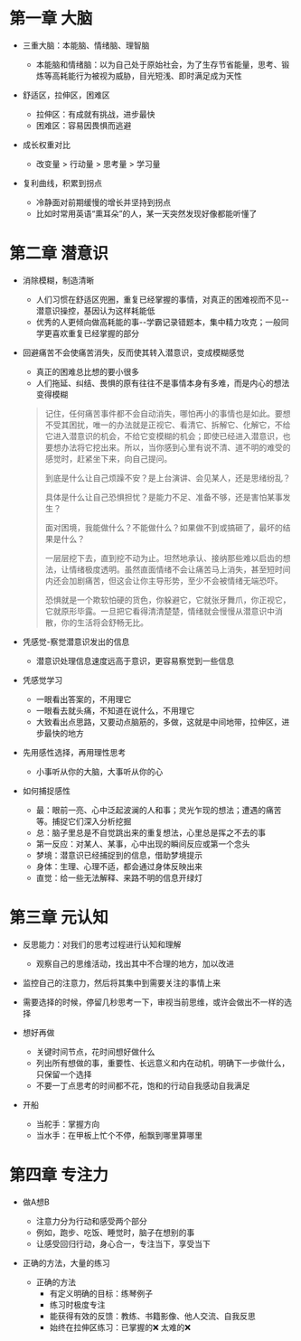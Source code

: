 # 第一章 大脑

- 三重大脑：本能脑、情绪脑、理智脑
  - 本能脑和情绪脑：以为自己处于原始社会，为了生存节省能量，思考、锻炼等高耗能行为被视为威胁，目光短浅、即时满足成为天性

- 舒适区，拉伸区，困难区
  - 拉伸区：有成就有挑战，进步最快
  - 困难区：容易因畏惧而逃避

- 成长权重对比
  - 改变量 > 行动量 > 思考量 > 学习量

- 复利曲线，积累到拐点
  - 冷静面对前期缓慢的增长并坚持到拐点
  - 比如时常用英语“熏耳朵”的人，某一天突然发现好像都能听懂了

# 第二章 潜意识

- 消除模糊，制造清晰
  - 人们习惯在舒适区兜圈，重复已经掌握的事情，对真正的困难视而不见--潜意识操控，基因认为这样耗能低
  - 优秀的人更倾向做高耗能的事--学霸记录错题本，集中精力攻克；一般同学更喜欢重复已经掌握的部分

- 回避痛苦不会使痛苦消失，反而使其转入潜意识，变成模糊感觉
  - 真正的困难总比想的要小很多
  - 人们拖延、纠结、畏惧的原有往往不是事情本身有多难，而是内心的想法变得模糊

  > 记住，任何痛苦事件都不会自动消失，哪怕再小的事情也是如此。要想不受其困扰，唯一的办法就是正视它、看清它、拆解它、化解它，不给它进入潜意识的机会，不给它变模糊的机会；即使已经进入潜意识，也要想办法将它挖出来。所以，当你感到心里有说不清、道不明的难受的感觉时，赶紧坐下来，向自己提问。
  >
  > 到底是什么让自己烦躁不安？是上台演讲、会见某人，还是思绪纷乱？
  >
  > 具体是什么让自己恐惧担忧？是能力不足、准备不够，还是害怕某事发生？
  >
  > 面对困境，我能做什么？不能做什么？如果做不到或搞砸了，最坏的结果是什么？
  >
  > 一层层挖下去，直到挖不动为止。坦然地承认、接纳那些难以启齿的想法，让情绪极度透明。虽然直面情绪不会让痛苦马上消失，甚至短时间内还会加剧痛苦，但这会让你主导形势，至少不会被情绪无端恐吓。
  >
  > 恐惧就是一个欺软怕硬的货色，你躲避它，它就张牙舞爪，你正视它，它就原形毕露。一旦把它看得清清楚楚，情绪就会慢慢从潜意识中消散，你的生活将会舒畅无比。

- 凭感觉-察觉潜意识发出的信息
  - 潜意识处理信息速度远高于意识，更容易察觉到一些信息

- 凭感觉学习
  - 一眼看出答案的，不用理它
  - 一眼看去就头痛，不知道在说什么，不用理它
  - 大致看出点思路，又要动点脑筋的，多做，这就是中间地带，拉伸区，进步最快的地方

- 先用感性选择，再用理性思考
  - 小事听从你的大脑，大事听从你的心

- 如何捕捉感性
  - 最：眼前一亮、心中泛起波澜的人和事；灵光乍现的想法；遭遇的痛苦等。捕捉它们深入分析挖掘
  - 总：脑子里总是不自觉跳出来的重复想法，心里总是挥之不去的事
  - 第一反应：对某人、某事，心中出现的瞬间反应或第一个念头
  - 梦境：潜意识已经捕捉到的信息，借助梦境提示
  - 身体：生理、心理不适，都会通过身体反映出来
  - 直觉：给一些无法解释、来路不明的信息开绿灯

# 第三章 元认知
  
- 反思能力：对我们的思考过程进行认知和理解
  - 观察自己的思维活动，找出其中不合理的地方，加以改进

- 监控自己的注意力，然后将其集中到需要关注的事情上来

- 需要选择的时候，停留几秒思考一下，审视当前思维，或许会做出不一样的选择

- 想好再做
  - 关键时间节点，花时间想好做什么
  - 列出所有想做的事，重要性、长远意义和内在动机，明确下一步做什么，只保留一个选择
  - 不要一丁点思考的时间都不花，饱和的行动自我感动自我满足

- 开船
  - 当舵手：掌握方向
  - 当水手：在甲板上忙个不停，船飘到哪里算哪里

# 第四章 专注力

- 做A想B
  - 注意力分为行动和感受两个部分
  - 例如，跑步、吃饭、睡觉时，脑子在想别的事
  - 让感受回归行动，身心合一，专注当下，享受当下

- 正确的方法，大量的练习
  - 正确的方法
    - 有定义明确的目标：练琴例子
    - 练习时极度专注
    - 能获得有效的反馈：教练、书籍影像、他人交流、自我反思
    - 始终在拉伸区练习：已掌握的❌ 太难的❌